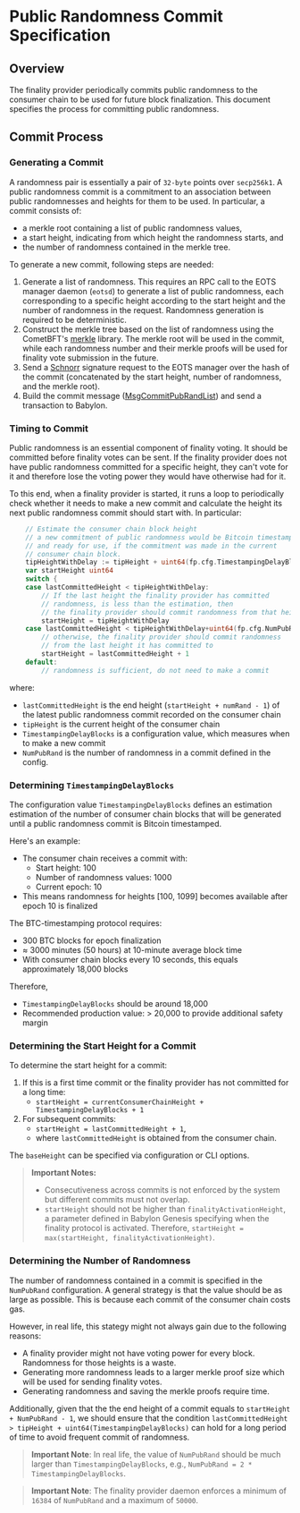 # Public Randomness Commit Specification

## Overview

The finality provider periodically commits public randomness to the consumer
chain to be used for future block finalization. This document specifies the
process for committing public randomness.

## Commit Process

### Generating a Commit

A randomness pair is essentially a pair of `32-byte` points over `secp256k1`.
A public randomness commit is a commitment to an association
between public randomnesses and heights for them to be used.
In particular, a commit consists of:

- a merkle root containing a list of public randomness values,
- a start height, indicating from which height the randomness starts, and
- the number of randomness contained in the merkle tree.

To generate a new commit, following steps are needed:

1. Generate a list of randomness. This requires an RPC call to the EOTS manager
   daemon (`eotsd`) to generate a list of public randomness,
   each corresponding to a specific height according to the start height and
   the number of randomness in the request.
   Randomness generation is required to be deterministic.
2. Construct the merkle tree based on the list of randomness using the CometBFT's
   [merkle](https://github.com/cometbft/cometbft/tree/main/crypto/merkle)
   library. The merkle root will be used in the commit, while each randomness
   number and their merkle proofs will be used for finality vote submission
   in the future.
3. Send a
   [Schnorr](https://github.com/btcsuite/btcd/blob/684d64ad74fed203fb846c032f2b55b3e3c36734/btcec/schnorr/signature.go#L391)
   signature request to the EOTS manager over the hash of the commit
   (concatenated by the start height, number of randomness, and the merkle root).
4. Build the commit message
   ([MsgCommitPubRandList](https://github.com/babylonlabs-io/babylon/blob/aa99e2eb093e06cb9a28a58f373e8fa5f2494383/proto/babylon/finality/v1/tx.proto#L29))
   and send a transaction to Babylon.

### Timing to Commit

Public randomness is an essential component of finality voting. It should be
committed before finality votes can be sent.
If the finality provider does not have public randomness committed for a
specific height, they can't vote for it and therefore lose the voting power
they would have otherwise had for it.

To this end, when a finality provider is started, it runs a loop to periodically
check whether it needs to make a new commit and calculate the height
its next public randomness commit should start with. In particular:

```go
    // Estimate the consumer chain block height
    // a new commitment of public randomness would be Bitcoin timestamped
    // and ready for use, if the commitment was made in the current
    // consumer chain block.
	tipHeightWithDelay := tipHeight + uint64(fp.cfg.TimestampingDelayBlocks)
	var startHeight uint64
	switch {
	case lastCommittedHeight < tipHeightWithDelay:
        // If the last height the finality provider has committed
        // randomness, is less than the estimation, then
        // the finality provider should commit randomness from that height.
		startHeight = tipHeightWithDelay
	case lastCommittedHeight < tipHeightWithDelay+uint64(fp.cfg.NumPubRand):
        // otherwise, the finality provider should commit randomness
        // from the last height it has committed to
		startHeight = lastCommittedHeight + 1
	default:
        // randomness is sufficient, do not need to make a commit
```

where:

- `lastCommittedHeight` is the end height (`startHeight + numRand - 1`)
  of the latest public randomness commit recorded on the consumer chain
- `tipHeight` is the current height of the consumer chain
- `TimestampingDelayBlocks` is a configuration value, which measures when to make a
  new commit
- `NumPubRand` is the number of randomness in a commit defined in the config.

### Determining `TimestampingDelayBlocks`

The configuration value `TimestampingDelayBlocks` defines an estimation 
estimation of the number of consumer chain blocks that will be generated
until a public randomness commit is Bitcoin timestamped.

Here's an example:
- The consumer chain receives a commit with:
  - Start height: 100
  - Number of randomness values: 1000
  - Current epoch: 10
- This means randomness for heights [100, 1099] becomes available after epoch 10
  is finalized

The BTC-timestamping protocol requires:

- 300 BTC blocks for epoch finalization
- ≈ 3000 minutes (50 hours) at 10-minute average block time
- With consumer chain blocks every 10 seconds, this equals approximately 18,000
  blocks

Therefore,

- `TimestampingDelayBlocks` should be around 18,000
- Recommended production value: > 20,000 to provide additional safety margin

### Determining the Start Height for a Commit

To determine the start height for a commit:

1. If this is a first time commit or the finality provider has not committed
   for a long time:
   - `startHeight = currentConsumerChainHeight + TimestampingDelayBlocks + 1`
2. For subsequent commits:
   - `startHeight = lastCommittedHeight + 1`,
   - where `lastCommittedHeight` is obtained from the consumer chain.

The `baseHeight` can be specified via configuration or CLI options.

> **Important Notes:**
> - Consecutiveness across commits is not enforced by the system but
>   different commits must not overlap.
> - `startHeight` should not be higher than `finalityActivationHeight`,
>    a parameter defined in Babylon Genesis specifying when the finality
>    protocol is activated.
>    Therefore, `startHeight = max(startHeight, finalityActivationHeight)`.

### Determining the Number of Randomness

The number of randomness contained in a commit is specified in the `NumPubRand`
configuration. A general strategy is that the value should be as large
as possible. This is because each commit of the consumer chain costs gas.
  
However, in real life, this stategy might not always gain due to the following
reasons:
- A finality provider might not have voting power for every block. Randomness
  for those heights is a waste.
- Generating more randomness leads to a larger merkle proof size which will be
  used for sending finality votes.
- Generating randomness and saving the merkle proofs require time.

Additionally, given that the the end height of a commit equals to
`startHeight + NumPubRand - 1`, we should ensure that the condition
`lastCommittedHeight > tipHeight + uint64(TimestampingDelayBlocks)` can hold for
a long period of time to avoid frequent commit of randomness.

> **Important Note**:
> In real life, the value of `NumPubRand` should be much larger than
> `TimestampingDelayBlocks`, e.g., `NumPubRand = 2 * TimestampingDelayBlocks`.

> **Important Note**:
> The finality provider daemon enforces a minimum
> of `16384` of `NumPubRand` and a maximum of `50000`.
